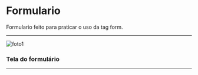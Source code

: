 # Formulario
 Formulario feito para praticar o uso da tag form.

<hr>

![foto1](https://user-images.githubusercontent.com/105875989/196430937-9a9cbcdc-f7ba-4846-b4d6-3e2cb4a63f75.png)

### Tela do formulário
<hr>
